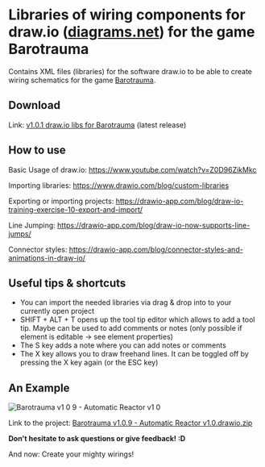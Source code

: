 # Libraries of wiring components for draw.io ([diagrams.net](https://www.diagrams.net/)) for the game Barotrauma
Contains XML files (libraries) for the software draw.io to be able to create wiring schematics for the game [Barotrauma](https://store.steampowered.com/app/602960/Barotrauma/).

## Download

Link: [v1.0.1 draw.io libs for Barotrauma]([https://github.com/Thoupler/wire-trauma/releases/download/v1.0.1/v1.0.1.draw.io.barotrauma.libs.zip](https://github.com/Thoupler/wire-trauma/releases/download/v1.1/v1.1.draw.io.barotrauma.libs.zip)) (latest release)

## How to use

Basic Usage of draw.io: https://www.youtube.com/watch?v=Z0D96ZikMkc

Importing libraries: https://www.drawio.com/blog/custom-libraries

Exporting or importing projects: https://drawio-app.com/blog/draw-io-training-exercise-10-export-and-import/

Line Jumping: https://drawio-app.com/blog/draw-io-now-supports-line-jumps/

Connector styles: https://drawio-app.com/blog/connector-styles-and-animations-in-draw-io/

## Useful tips & shortcuts

* You can import the needed libraries via drag & drop into to your currently open project
* SHIFT + ALT + T opens up the tool tip editor which allows to add a tool tip. Maybe can be used to add comments or notes (only possible if element is editable -> see element properties)
* The S key adds a note where you can add notes or comments
* The X key allows you to draw freehand lines. It can be toggled off by pressing the X key again (or the ESC key)

## An Example

![Barotrauma v1 0 9 - Automatic Reactor v1 0](https://user-images.githubusercontent.com/3156901/236705900-75b2706c-eab5-4d56-8df7-982e81017b4f.png)

Link to the project: [Barotrauma v1.0.9 - Automatic Reactor v1.0.drawio.zip](https://github.com/Thoupler/wire-trauma/files/11416143/Barotrauma.v1.0.9.-.Automatic.Reactor.v1.0.drawio.zip)

__Don't hesitate to ask questions or give feedback! :D__

And now: Create your mighty wirings!
